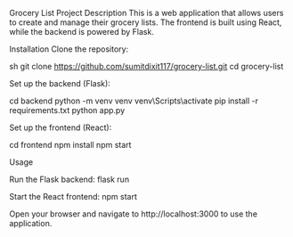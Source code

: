 Grocery List Project
Description
This is a web application that allows users to create and manage their grocery lists. The frontend is built using React, while the backend is powered by Flask.

Installation
Clone the repository:

sh
git clone https://github.com/sumitdixit117/grocery-list.git
cd grocery-list

Set up the backend (Flask):

cd backend
python -m venv venv
venv\Scripts\activate
pip install -r requirements.txt
python app.py

Set up the frontend (React):

cd frontend
npm install
npm start

Usage

Run the Flask backend:
flask run

Start the React frontend:
npm start

Open your browser and navigate to http://localhost:3000 to use the application.
